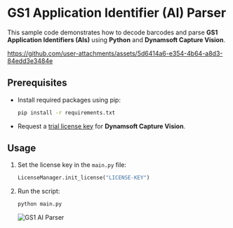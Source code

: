 # GS1 Application Identifier (AI) Parser
This sample code demonstrates how to decode barcodes and parse **GS1 Application Identifiers (AIs)** using **Python** and **Dynamsoft Capture Vision**.

https://github.com/user-attachments/assets/5d6414a6-e354-4b64-a8d3-84edd3e3484e

## Prerequisites
- Install required packages using pip:
    
    ```bash
    pip install -r requirements.txt
    ```
    
- Request a [trial license key](https://www.dynamsoft.com/customer/license/trialLicense/?product=dcv&package=cross-platform) for **Dynamsoft Capture Vision**.

## Usage
1. Set the license key in the `main.py` file:
    ```python
    LicenseManager.init_license("LICENSE-KEY")
    ```

2. Run the script:
    
    ```bash
    python main.py
    ```
    
    ![GS1 AI Parser](https://www.dynamsoft.com/codepool/img/2025/04/python-detect-barcode-gs1-ai.png)
